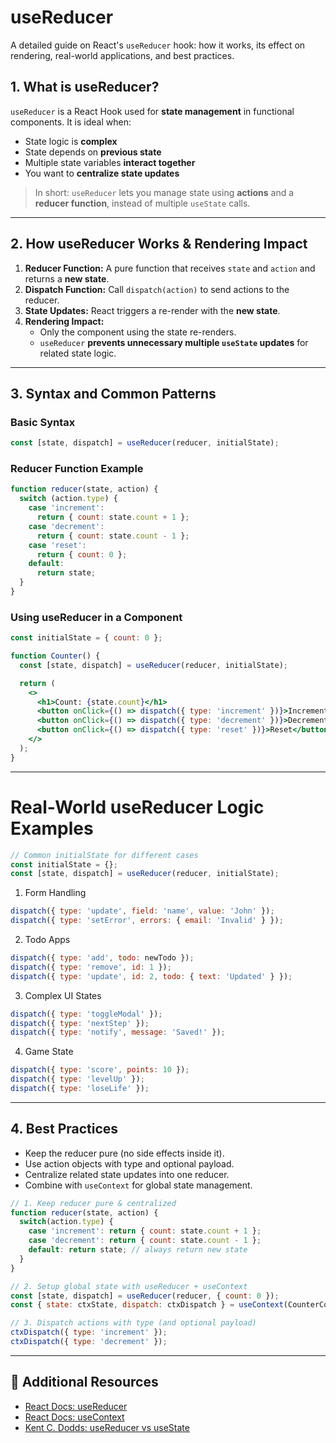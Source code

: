 # useReducer

A detailed guide on React's `useReducer` hook: how it works, its effect on rendering, real-world applications, and best practices.


## 1. What is useReducer?

`useReducer` is a React Hook used for **state management** in functional components. It is ideal when:

- State logic is **complex**
- State depends on **previous state**
- Multiple state variables **interact together**
- You want to **centralize state updates**

> In short: `useReducer` lets you manage state using **actions** and a **reducer function**, instead of multiple `useState` calls.

---

## 2. How useReducer Works & Rendering Impact

1. **Reducer Function:** A pure function that receives `state` and `action` and returns a **new state**.
2. **Dispatch Function:** Call `dispatch(action)` to send actions to the reducer.
3. **State Updates:** React triggers a re-render with the **new state**.
4. **Rendering Impact:**  
   - Only the component using the state re-renders.  
   - `useReducer` **prevents unnecessary multiple `useState` updates** for related state logic.

---

## 3. Syntax and Common Patterns

### Basic Syntax

```jsx
const [state, dispatch] = useReducer(reducer, initialState);
```

### Reducer Function Example

```jsx
function reducer(state, action) {
  switch (action.type) {
    case 'increment':
      return { count: state.count + 1 };
    case 'decrement':
      return { count: state.count - 1 };
    case 'reset':
      return { count: 0 };
    default:
      return state;
  }
}
```

### Using useReducer in a Component

```jsx
const initialState = { count: 0 };

function Counter() {
  const [state, dispatch] = useReducer(reducer, initialState);

  return (
    <>
      <h1>Count: {state.count}</h1>
      <button onClick={() => dispatch({ type: 'increment' })}>Increment</button>
      <button onClick={() => dispatch({ type: 'decrement' })}>Decrement</button>
      <button onClick={() => dispatch({ type: 'reset' })}>Reset</button>
    </>
  );
}
```

---
# Real-World useReducer Logic Examples

```javascript
// Common initialState for different cases
const initialState = {}; 
const [state, dispatch] = useReducer(reducer, initialState);

```

1. Form Handling

```javascript
dispatch({ type: 'update', field: 'name', value: 'John' });
dispatch({ type: 'setError', errors: { email: 'Invalid' } });

```

2. Todo Apps
```javascript
dispatch({ type: 'add', todo: newTodo });
dispatch({ type: 'remove', id: 1 });
dispatch({ type: 'update', id: 2, todo: { text: 'Updated' } });

```

 3. Complex UI States
```javascript
dispatch({ type: 'toggleModal' });
dispatch({ type: 'nextStep' });
dispatch({ type: 'notify', message: 'Saved!' });

```

4. Game State
```javascript
dispatch({ type: 'score', points: 10 });
dispatch({ type: 'levelUp' });
dispatch({ type: 'loseLife' });

```
---


## 4. Best Practices

- Keep the reducer pure (no side effects inside it).
- Use action objects with type and optional payload.
- Centralize related state updates into one reducer.
- Combine with `useContext` for global state management.


```jsx
// 1. Keep reducer pure & centralized
function reducer(state, action) {
  switch(action.type) {
    case 'increment': return { count: state.count + 1 };
    case 'decrement': return { count: state.count - 1 };
    default: return state; // always return new state
  }
}

// 2. Setup global state with useReducer + useContext
const [state, dispatch] = useReducer(reducer, { count: 0 });
const { state: ctxState, dispatch: ctxDispatch } = useContext(CounterContext);

// 3. Dispatch actions with type (and optional payload)
ctxDispatch({ type: 'increment' });
ctxDispatch({ type: 'decrement' });

```


---

## 🔗 Additional Resources

- [React Docs: useReducer](https://react.dev/reference/react/useReducer)
- [React Docs: useContext](https://react.dev/reference/react/useContext)
- [Kent C. Dodds: useReducer vs useState](https://kentcdodds.com/blog/useReducer-vs-useState)

